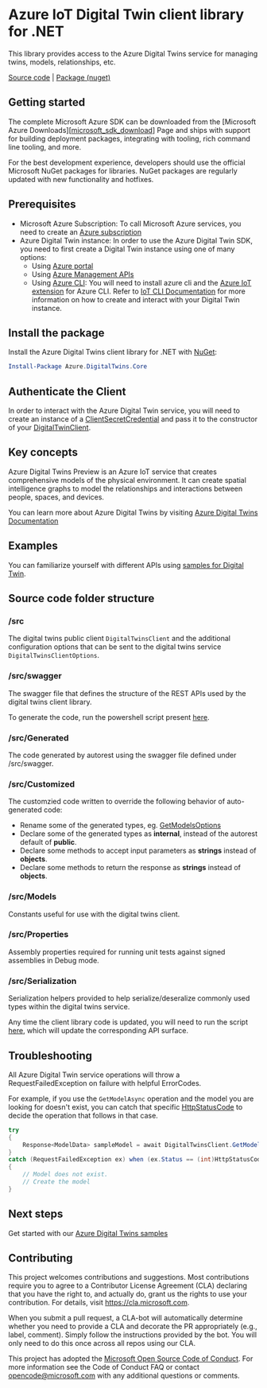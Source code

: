 # Azure IoT Digital Twin client library for .NET

This library provides access to the Azure Digital Twins service for managing twins, models, relationships, etc.
 
  [Source code][source] | [Package (nuget)][package]

## Getting started

The complete Microsoft Azure SDK can be downloaded from the [Microsoft Azure Downloads][[microsoft_sdk_download]] Page and ships with support for building deployment packages, integrating with tooling, rich command line tooling, and more.

For the best development experience, developers should use the official Microsoft NuGet packages for libraries. NuGet packages are regularly updated with new functionality and hotfixes.

## Prerequisites

- Microsoft Azure Subscription: To call Microsoft Azure services, you need to create an [Azure subscription][azure_sub] 
- Azure Digital Twin instance: In order to use the Azure Digital Twin SDK, you need to first create a Digital Twin instance using one of many options:
  - Using [Azure portal][azure_portal] 
  - Using [Azure Management APIs][azure_rest_api]
  - Using [Azure CLI][azure_cli]: You will need to install azure cli and the [Azure IoT extension][iot_cli_extension] for Azure CLI. Refer to [IoT CLI Documentation][iot_cli_doc] for more information on how to create and interact with your Digital Twin instance. 

## Install the package

Install the Azure Digital Twins client library for .NET with [NuGet][nuget]:

```PowerShell
Install-Package Azure.DigitalTwins.Core
```

## Authenticate the Client
In order to interact with the Azure Digital Twin service, you will need to create an instance of a [ClientSecretCredential][client_secret_credential] and pass it to the constructor of your [DigitalTwinClient][digital_twin_client].

## Key concepts
Azure Digital Twins Preview is an Azure IoT service that creates comprehensive models of the physical environment. It can create spatial intelligence graphs to model the relationships and interactions between people, spaces, and devices.

You can learn more about Azure Digital Twins by visiting [Azure Digital Twins Documentation][digital_twins_documentation]

## Examples
You can familiarize yourself with different APIs using [samples for Digital Twin](./samples/). 

## Source code folder structure

### /src
The digital twins public client `DigitalTwinsClient` and the additional configuration options that can be sent to the digital twins service `DigitalTwinsClientOptions`.

### /src/swagger
The swagger file that defines the structure of the REST APIs used by the digital twins client library.

To generate the code, run the powershell script present [here](./src/generate.ps1).

### /src/Generated
The code generated by autorest using the swagger file defined under /src/swagger. 

### /src/Customized
The customzied code written to override the following behavior of auto-generated code:
- Rename some of the generated types, eg. [GetModelsOptions](./src/Customized/Models/GetModelsOptions.cs)
- Declare some of the generated types as **internal**, instead of the autorest default of **public**.
- Declare some methods to accept input parameters as **strings** instead of **objects**.
- Declare some methods to return the response as **strings** instead of **objects**.

### /src/Models
Constants useful for use with the digital twins client.

### /src/Properties
Assembly properties required for running unit tests against signed assemblies in Debug mode.

### /src/Serialization
Serialization helpers provided to help serialize/deseralize commonly used types within the digital twins service.

Any time the client library code is updated, you will need to run the script [here](./../Export-AdtApis.ps1), which will update the corresponding API surface.

## Troubleshooting
All Azure Digital Twin service operations will throw a RequestFailedException on failure with helpful ErrorCodes.

For example, if you use the ```GetModelAsync``` operation and the model you are looking for doesn't exist, you can catch that specific [HttpStatusCode][http_status_code] to decide the operation that follows in that case.
```csharp
try
{
    Response<ModelData> sampleModel = await DigitalTwinsClient.GetModelAsync(sampleModelId).ConfigureAwait(false);
}
catch (RequestFailedException ex) when (ex.Status == (int)HttpStatusCode.NotFound)
{
    // Model does not exist.
    // Create the model
}

```

## Next steps
Get started with our [Azure Digital Twins samples](./samples)

## Contributing

This project welcomes contributions and suggestions. Most contributions require you to agree to a Contributor License Agreement (CLA) declaring that you have the right to, and actually do, grant us the rights to use your contribution. For details, visit https://cla.microsoft.com.

When you submit a pull request, a CLA-bot will automatically determine whether you need to provide a CLA and decorate the PR appropriately (e.g., label, comment). Simply follow the instructions provided by the bot. You will only need to do this once across all repos using our CLA.

This project has adopted the [Microsoft Open Source Code of Conduct][code_of_conduct]. For more information see the Code of Conduct FAQ or contact opencode@microsoft.com with any additional questions or comments.

<!-- LINKS -->
[microsoft_sdk_download]:https://azure.microsoft.com/en-us/downloads/?sdk=net
[azure_sdk_target_frameworks]: https://github.com/azure/azure-sdk-for-net#target-frameworks
[azure_cli]: https://docs.microsoft.com/cli/azure
[azure_sub]: https://azure.microsoft.com/free/
[source]: https://github.com/Azure/azure-sdk-for-net/tree/master/sdk/digitaltwins
[package]: https://www.nuget.org/packages/Azure.DigitalTwins.Core
[code_of_conduct]: https://opensource.microsoft.com/codeofconduct/
[nuget]: https://www.nuget.org/
[azure_portal]: https://portal.azure.com/
[azure_rest_api]: https://docs.microsoft.com/en-us/rest/api/azure/
[azure_core_library]: https://github.com/Azure/azure-sdk-for-net/tree/master/sdk/core/Azure.Core
[client_secret_credential]: https://docs.microsoft.com/en-us/dotnet/api/azure.identity.clientsecretcredential?view=azure-dotnet
[digital_twin_client]: https://github.com/Azure/azure-sdk-for-net/blob/master/sdk/digitaltwins/Azure.DigitalTwins.Core/src/DigitalTwinsClient.cs
[digital_twins_documentation]: https://docs.microsoft.com/en-us/azure/digital-twins/
[azure_cli]: https://docs.microsoft.com/en-us/cli/azure/install-azure-cli?view=azure-cli-latest
[iot_cli_extension]: https://docs.microsoft.com/en-us/azure/iot-pnp/howto-install-pnp-cli#:~:text=The%20Azure%20CLI%20lets%20you,Plug%20and%20Play%20Preview%20devices.
[iot_cli_doc]: https://docs.microsoft.com/en-us/cli/azure/ext/azure-iot/iot?view=azure-cli-latest
[http_status_code]: https://docs.microsoft.com/en-us/dotnet/api/system.net.httpstatuscode?view=netcore-3.1